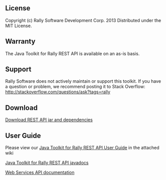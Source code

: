 ## License

Copyright (c) Rally Software Development Corp. 2013 Distributed under the MIT License.

## Warranty

The Java Toolkit for Rally REST API is available on an as-is basis. 

## Support

Rally Software does not actively maintain or support this toolkit. If you have a question or problem, we recommend posting it to Stack Overflow: http://stackoverflow.com/questions/ask?tags=rally

## Download

[Download REST API jar and dependencies](https://github.com/RallyTools/RallyRestToolkitForJava/wiki/User-Guide#setup)

## User Guide

Please view our [Java Toolkit for Rally REST API User Guide](https://github.com/RallyTools/RallyRestToolkitForJava/wiki/User-Guide) in the attached wiki

[Java Toolkit for Rally REST API javadocs](http://rallytools.github.io/RallyRestToolkitForJava/)

[Web Services API documentation](https://rally1.rallydev.com/slm/doc/webservice)

